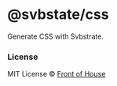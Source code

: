 # @svbstate/css

Generate CSS with Svbstrate.

### License

MIT License © [Front of House](https://github.com/front-of-house)
